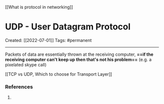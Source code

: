 [[What is protocol in networking]]

# UDP - User Datagram Protocol
Created:  [[2022-07-01]]
Tags: #permanent 

---
Packets of data are essentially thrown at the receiving computer, 
**==if the receiving computer can't keep up then that's not his problem==** 
(e.g. a pixelated skype call)





[[TCP vs UDP, Which to choose for Transport Layer]]









### References
1. 